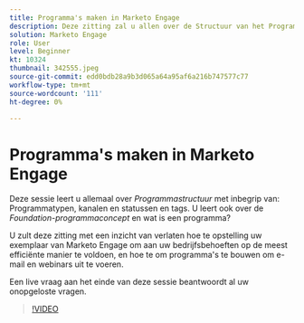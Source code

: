 ```yaml
---
title: Programma's maken in Marketo Engage
description: Deze zitting zal u allen over de Structuur van het Programma met inbegrip van de Types van Programma, Kanalen & Statussen en Markeringen leren.
solution: Marketo Engage
role: User
level: Beginner
kt: 10324
thumbnail: 342555.jpeg
source-git-commit: edd0bdb28a9b3d065a64a95af6a216b747577c77
workflow-type: tm+mt
source-wordcount: '111'
ht-degree: 0%

---
```


# Programma&#39;s maken in Marketo Engage

Deze sessie leert u allemaal over *Programmastructuur* met inbegrip van: Programmatypen, kanalen en statussen en tags. U leert ook over de *Foundation-programmaconcept* en wat is een programma?

U zult deze zitting met een inzicht van verlaten hoe te opstelling uw exemplaar van Marketo Engage om aan uw bedrijfsbehoeften op de meest efficiënte manier te voldoen, en hoe te om programma&#39;s te bouwen om e-mail en webinars uit te voeren.

Een live vraag aan het einde van deze sessie beantwoordt al uw onopgeloste vragen.

>[!VIDEO](https://video.tv.adobe.com/v/342555/?quality=12&learn=on)
